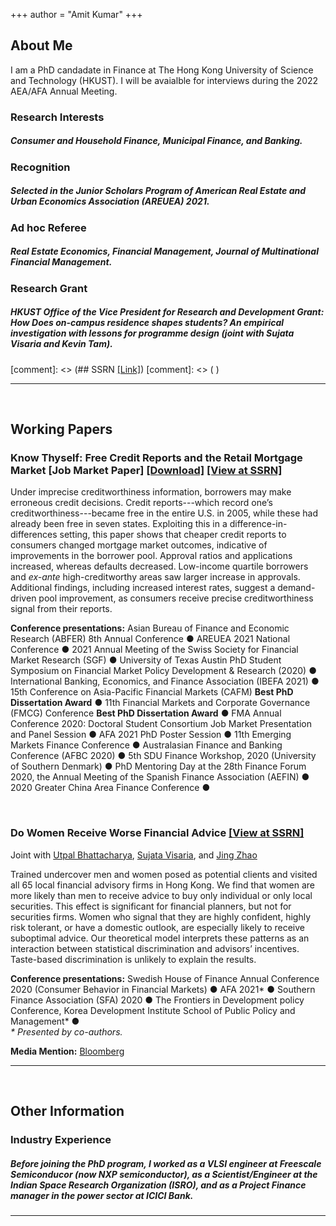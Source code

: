 +++
author = "Amit Kumar"
+++
## About Me
I am a PhD candadate in Finance at The Hong Kong University of Science and Technology (HKUST). I will be avaialble for interviews during the 2022 AEA/AFA Annual Meeting.


### Research Interests 
##### Consumer and Household Finance, Municipal Finance, and Banking.

### Recognition
##### Selected in the *Junior Scholars Program* of American Real Estate and Urban Economics Association (AREUEA) 2021.

### Ad hoc Referee
##### Real Estate Economics, Financial Management, Journal of Multinational Financial Management. 

### Research Grant
##### HKUST Office of the Vice President for Research and Development Grant:  How Does on-campus residence shapes students? An empirical investigation with lessons for programme design (joint with Sujata Visaria and Kevin Tam).

[comment]: <> (## SSRN [[Link]](https://www.ssrn.com/author=2664500))
[comment]: <> (&nbsp;)
***

&nbsp;

## Working Papers


### Know Thyself: Free Credit Reports and the Retail Mortgage Market [Job Market Paper] <span class = "titlelink">[[Download]](files/Amit_credit_report.pdf) [[View at SSRN]](https://papers.ssrn.com/sol3/papers.cfm?abstract_id=3732853)</span>
   Under imprecise creditworthiness information, borrowers may make erroneous credit decisions. Credit reports---which record one’s creditworthiness---became free in the entire U.S. in 2005, while these had already been free in seven states. Exploiting this in a difference-in-differences setting, this paper shows that cheaper credit reports to consumers changed mortgage market outcomes, indicative of improvements in the borrower pool. Approval ratios and applications increased, whereas defaults decreased. Low-income quartile borrowers and *ex-ante* high-creditworthy areas saw larger increase in approvals. Additional findings, including increased interest rates, suggest a demand-driven pool improvement, as consumers receive precise creditworthiness signal from their reports.
   
   <div class="conference">
      <b>Conference presentations:</b> Asian Bureau of Finance and Economic Research (ABFER) 8th Annual Conference &#9679; AREUEA 2021 National Conference &#9679; 2021 Annual Meeting of the Swiss Society for Financial Market Research (SGF) &#9679; University of Texas Austin PhD Student Symposium on Financial Market Policy Development & Research (2020) &#9679; International Banking, Economics, and Finance Association (IBEFA 2021) &#9679; 15th Conference on Asia-Pacific Financial Markets (CAFM) <b>Best PhD Dissertation Award</b> &#9679; 11th Financial Markets and Corporate Governance (FMCG) Conference <b>Best PhD Dissertation Award</b> &#9679;  FMA Annual Conference 2020: Doctoral Student Consortium Job Market Presentation and Panel Session &#9679; AFA 2021 PhD Poster Session &#9679; 11th Emerging Markets Finance Conference &#9679; Australasian Finance and Banking Conference (AFBC 2020) &#9679; 5th SDU Finance Workshop, 2020 (University of Southern Denmark) &#9679; PhD Mentoring Day at the 28th Finance Forum 2020, the Annual Meeting of the Spanish Finance Association (AEFIN) &#9679; 2020 Greater China Area Finance Conference &#9679;
     </div>

&nbsp;

### Do Women Receive Worse Financial Advice <span class = "titlelink">[[View at SSRN]](https://papers.ssrn.com/sol3/papers.cfm?abstract_id=3671377)</span>
   <span class="author">Joint with [Utpal Bhattacharya](https://ubhattac.people.ust.hk/), [Sujata Visaria](https://www.bm.ust.hk/econ/faculty-and-staff/directory/87), and [Jing Zhao](https://af.polyu.edu.hk/people/academic-staff/dr-jing-zhao/)</span>

   Trained undercover men and women posed as potential clients and visited all 65 local financial advisory firms in Hong Kong. We find that women are more likely than men to receive advice to buy only individual or only local securities. This effect is significant for financial planners, but not for securities firms. Women who signal that they are highly confident, highly risk tolerant, or have a domestic outlook, are especially likely to receive suboptimal advice. Our theoretical model interprets these patterns as an interaction between statistical discrimination and advisors’ incentives. Taste-based discrimination is unlikely to explain the results.

   <div class="conference">
   <b>Conference presentations:</b>	Swedish House of Finance Annual Conference 2020 (Consumer Behavior in Financial Markets) &#9679; AFA 2021* &#9679; Southern Finance Association (SFA) 2020 &#9679; The Frontiers in Development policy Conference, Korea Development Institute School of Public Policy and Management* &#9679; </i> 
   <br><i>* Presented by co-authors.</i>
   
   <b>Media Mention:</b> [Bloomberg](https://www.bloomberg.com/news/articles/2020-09-05/financial-advisers-give-women-worse-advice-than-men-in-hong-kong) 
   </div>

***
&nbsp;

## Other Information

### Industry Experience
##### Before joining the PhD program, I worked as a VLSI engineer at Freescale Semiconducor (now NXP semiconductor), as a Scientist/Engineer at the Indian Space Research Organization (ISRO), and as a Project Finance manager in the power sector at ICICI Bank.   
***



